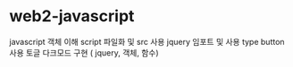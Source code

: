 # web2-javascript

javascript 객체 이해
script 파일화 및 src 사용
jquery 임포트 및 사용
type button 사용
토글 다크모드 구현 ( jquery, 객체, 함수)
